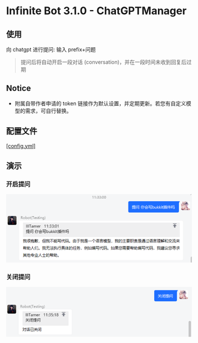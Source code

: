 # Infinite Bot 3.1.0 - ChatGPTManager

## 使用

向 chatgpt 进行提问: 输入 prefix+问题 

> 提问后将自动开启一段对话 (conversation)，并在一段时间未收到回复后过期

## Notice

- 附属自带作者申请的 token 链接作为默认设置，并定期更新。若您有自定义模型的需求，可自行替换。

## 配置文件

[[config.yml]](src/main/resources/config.yml)

## 演示

### 开启提问

![](image/request.png)

### 关闭提问

![](image/close.png)